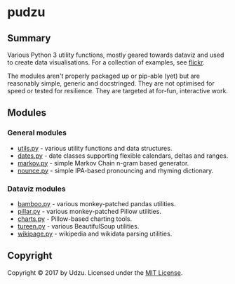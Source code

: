 # pudzu

## Summary

Various Python 3 utility functions, mostly geared towards dataviz and used to create data visualisations. For a collection of examples, see [flickr](https://www.flickr.com/photos/69498602@N03/albums).

The modules aren't properly packaged up or pip-able (yet) but are reasonably simple, generic and docstringed. They are not optimised for speed or tested for resilience. They are targeted at for-fun, interactive work.

## Modules

### General modules
- [utils.py](utils.md) - various utility functions and data structures.
- [dates.py](dates.md) - date classes supporting flexible calendars, deltas and ranges.
- [markov.py](markov.md) - simple Markov Chain n-gram based generator.
- [nounce.py](nounce.md) - simple IPA-based pronouncing and rhyming dictionary.

### Dataviz modules
- [bamboo.py](bamboo.md) - various monkey-patched pandas utilities.
- [pillar.py](pillar.md) - various monkey-patched Pillow utilities.
- [charts.py](charts.md) - Pillow-based charting tools.
- [tureen.py](tureen.md) - various BeautifulSoup utilities.
- [wikipage.py](wikipage.md) - wikipedia and wikidata parsing utilities.

## Copyright

Copyright © 2017 by Udzu. Licensed under the [MIT License](LICENSE).
